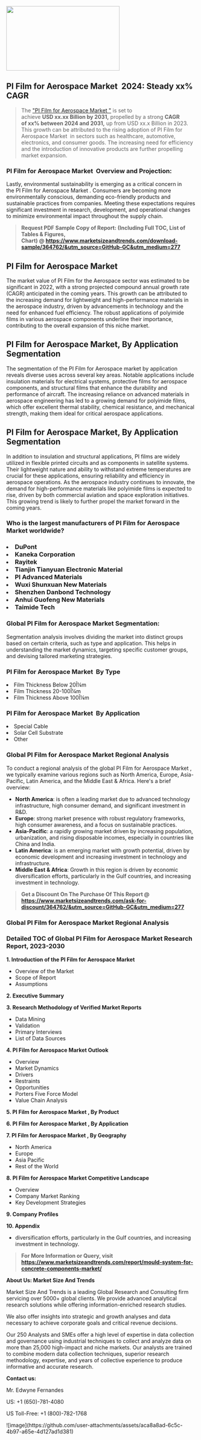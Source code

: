 <p><img class="alignnone size-medium wp-image-20088" src="https://ffe5etoiles.com/wp-content/uploads/2024/12/MST1-300x171.png" alt="" width="300" height="171" /></p><h2 id="ember46" class="ember-view reader-text-block__heading-2">PI Film for Aerospace Market &nbsp;2024: Steady&nbsp;xx% CAGR</h2><blockquote id="ember47" class="ember-view reader-text-block__blockquote">The&nbsp;<a class="app-aware-link " href="https://www.marketsizeandtrends.com/download-sample/364762/&utm_source=GitHub-GC&utm_medium=277" target="_blank" data-test-app-aware-link="">"PI Film for Aerospace Market "</a>&nbsp;is set to achieve&nbsp;<strong>USD&nbsp;xx.xx&nbsp;Billion by 2031,</strong>&nbsp;propelled by a strong&nbsp;<strong>CAGR of&nbsp;xx% between 2024 and 2031,</strong>&nbsp;up from USD xx.x Billion in 2023. This growth can be attributed to the rising adoption of&nbsp;PI Film for Aerospace Market &nbsp;in sectors such as healthcare, automotive, electronics, and consumer goods. The increasing need for efficiency and the introduction of innovative products are further propelling market expansion.</blockquote><h3 id="ember48" class="ember-view reader-text-block__heading-3">PI Film for Aerospace Market &nbsp;Overview and Projection:</h3><p id="ember49" class="ember-view reader-text-block__paragraph">Lastly, environmental sustainability is emerging as a critical concern in the&nbsp;PI Film for Aerospace Market . Consumers are becoming more environmentally conscious, demanding eco-friendly products and sustainable practices from companies. Meeting these expectations requires significant investment in research, development, and operational changes to minimize environmental impact throughout the supply chain.</p><blockquote id="ember50" class="ember-view reader-text-block__blockquote"><strong>Request PDF Sample Copy of Report: (Including Full TOC, List of Tables &amp; Figures, Chart)&nbsp;@&nbsp;<strong><a href="https://www.marketsizeandtrends.com/download-sample/364762/&utm_source=GitHub-GC&utm_medium=277" target="_blank">https://www.marketsizeandtrends.com/download-sample/364762/&utm_source=GitHub-GC&utm_medium=277</a></strong></strong></blockquote><h3 class=""> <h2>PI Film for Aerospace Market</h2><p>The market value of PI Film for the Aerospace sector was estimated to be significant in 2022, with a strong projected compound annual growth rate (CAGR) anticipated in the coming years. This growth can be attributed to the increasing demand for lightweight and high-performance materials in the aerospace industry, driven by advancements in technology and the need for enhanced fuel efficiency. The robust applications of polyimide films in various aerospace components underline their importance, contributing to the overall expansion of this niche market.</p><h2>PI Film for Aerospace Market, By Application Segmentation</h2><p>The segmentation of the PI Film for Aerospace market by application reveals diverse uses across several key areas. Notable applications include insulation materials for electrical systems, protective films for aerospace components, and structural films that enhance the durability and performance of aircraft. The increasing reliance on advanced materials in aerospace engineering has led to a growing demand for polyimide films, which offer excellent thermal stability, chemical resistance, and mechanical strength, making them ideal for critical aerospace applications.</p><h2>PI Film for Aerospace Market, By Application Segmentation</h2><p>In addition to insulation and structural applications, PI films are widely utilized in flexible printed circuits and as components in satellite systems. Their lightweight nature and ability to withstand extreme temperatures are crucial for these applications, ensuring reliability and efficiency in aerospace operations. As the aerospace industry continues to innovate, the demand for high-performance materials like polyimide films is expected to rise, driven by both commercial aviation and space exploration initiatives. This growing trend is likely to further propel the market forward in the coming years.</p></h3><h3 id="" class="">Who is the largest manufacturers of&nbsp;PI Film for Aerospace Market  worldwide?</h3><h3 class=""></Li><Li>DuPont</Li><Li> Kaneka Corporation</Li><Li> Rayitek</Li><Li> Tianjin Tianyuan Electronic Material</Li><Li> PI Advanced Materials</Li><Li> Wuxi Shunxuan New Materials</Li><Li> Shenzhen Danbond Technology</Li><Li> Anhui Guofeng New Materials</Li><Li> Taimide Tech</h3><h3 id="ember53" class="ember-view reader-text-block__heading-3">Global&nbsp;PI Film for Aerospace Market  Segmentation:</h3><p id="ember54" class="ember-view reader-text-block__paragraph">Segmentation analysis involves dividing the market into distinct groups based on certain criteria, such as type and application. This helps in understanding the market dynamics, targeting specific customer groups, and devising tailored marketing strategies.</p><h3 id="" class="">PI Film for Aerospace Market &nbsp;By Type</h3><p></Li><Li>Film Thickness Below 20Î¼m</Li><Li> Film Thickness 20-100Î¼m</Li><Li> Film Thickness Above 100Î¼m</p><h3 id="" class="">PI Film for Aerospace Market &nbsp;By Application</h3><p class=""></Li><Li>Special Cable</Li><Li> Solar Cell Substrate</Li><Li> Other</p><h3 id="ember62" class="ember-view reader-text-block__heading-3">Global PI Film for Aerospace Market  Regional Analysis</h3><p id="ember63" class="ember-view reader-text-block__paragraph">To conduct a regional analysis of the global PI Film for Aerospace Market , we typically examine various regions such as North America, Europe, Asia-Pacific, Latin America, and the Middle East &amp; Africa. Here's a brief overview:</p><ul><li><strong>North America</strong>: is often a leading market due to advanced technology infrastructure, high consumer demand, and significant investment in R&amp;D.</li><li><strong>Europe</strong>: strong market presence with robust regulatory frameworks, high consumer awareness, and a focus on sustainable practices.</li><li><strong>Asia-Pacific</strong>: a rapidly growing market driven by increasing population, urbanization, and rising disposable incomes, especially in countries like China and India.</li><li><strong>Latin America</strong>: is an emerging market with growth potential, driven by economic development and increasing investment in technology and infrastructure.</li><li><strong>Middle East &amp; Africa</strong>: Growth in this region is driven by economic diversification efforts, particularly in the Gulf countries, and increasing investment in technology.</li></ul><blockquote id="ember61" class="ember-view reader-text-block__blockquote"><strong>Get a Discount On The Purchase Of This Report @ <strong><a href="https://html-cleaner.com/" target="">https://www.marketsizeandtrends.com/ask-for-discount/364762/&utm_source=GitHub-GC&utm_medium=277</a></strong></strong></blockquote><h3 id="ember62" class="ember-view reader-text-block__heading-3">Global PI Film for Aerospace Market  Regional Analysis</h3><h3 id="" class="">Detailed TOC of Global PI Film for Aerospace Market  Research Report, 2023-2030</h3><p id="" class=""><strong>1. Introduction of the PI Film for Aerospace Market </strong></p><ul><li>Overview of the Market</li><li>Scope of Report</li><li>Assumptions</li></ul><p id="" class=""><strong>2. Executive Summary</strong></p><p id="" class=""><strong>3. Research Methodology of Verified Market Reports</strong></p><ul><li>Data Mining</li><li>Validation</li><li>Primary Interviews</li><li>List of Data Sources</li></ul><p id="" class=""><strong>4. PI Film for Aerospace Market  Outlook</strong></p><ul><li>Overview</li><li>Market Dynamics</li><li>Drivers</li><li>Restraints</li><li>Opportunities</li><li>Porters Five Force Model</li><li>Value Chain Analysis</li></ul><p id="" class=""><strong>5. PI Film for Aerospace Market , By Product</strong></p><p id="" class=""><strong>6. PI Film for Aerospace Market , By Application</strong></p><p id="" class=""><strong>7. PI Film for Aerospace Market , By Geography</strong></p><ul><li>North America</li><li>Europe</li><li>Asia Pacific</li><li>Rest of the World</li></ul><p id="" class=""><strong>8. PI Film for Aerospace Market  Competitive Landscape</strong></p><ul><li>Overview</li><li>Company Market Ranking</li><li>Key Development Strategies</li></ul><p id="" class=""><strong>9. Company Profiles</strong></p><p id="" class=""><strong>10. Appendix</strong></p><ul><li>diversification efforts, particularly in the Gulf countries, and increasing investment in technology.</li></ul><blockquote id="ember65" class="ember-view reader-text-block__blockquote"><strong>For More Information or Query, visit <strong><strong><a href="https://html-cleaner.com/" target="">https://www.marketsizeandtrends.com/report/mould-system-for-concrete-components-market/</a></strong></strong></strong></blockquote><p id="" class=""><strong>About Us: Market Size And Trends</strong></p><p id="" class="">Market Size And Trends is a leading Global Research and Consulting firm servicing over 5000+ global clients. We provide advanced analytical research solutions while offering information-enriched research studies.</p><p id="" class="">We also offer insights into strategic and growth analyses and data necessary to achieve corporate goals and critical revenue decisions.</p><p id="" class="">Our 250 Analysts and SMEs offer a high level of expertise in data collection and governance using industrial techniques to collect and analyze data on more than 25,000 high-impact and niche markets. Our analysts are trained to combine modern data collection techniques, superior research methodology, expertise, and years of collective experience to produce informative and accurate research.</p><p id="" class=""><strong>Contact us:</strong></p><p id="" class="">Mr. Edwyne Fernandes</p><p id="" class="">US: +1 (650)-781-4080</p><p id="" class="">US Toll-Free: +1 (800)-782-1768</p>
![image](https://github.com/user-attachments/assets/aca8a8ad-6c5c-4b97-a65e-4d127ad1d381)

